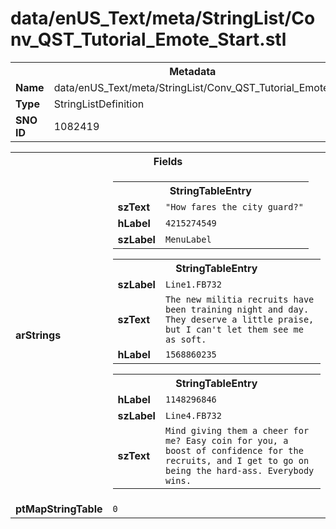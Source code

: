 <h1>data/enUS_Text/meta/StringList/Conv_QST_Tutorial_Emote_Start.stl</h1><table><tr><th colspan="100%">Metadata</th></tr><tr><td><b>Name</b></td><td>data/enUS_Text/meta/StringList/Conv_QST_Tutorial_Emote_Start.stl</td></tr><tr><td><b>Type</b></td><td>StringListDefinition</td></tr><tr><td><b>SNO ID</b></td><td>1082419</td></tr></table>

<table><tr><th colspan="100%">Fields</th></tr><tr><td><b>arStrings</b></td><td><table><tr><th colspan="100%">StringTableEntry</th></tr><tr><td><b>szText</b></td><td><code>"How fares the city guard?"</code></td></tr><tr><td><b>hLabel</b></td><td><code>4215274549</code></td></tr><tr><td><b>szLabel</b></td><td><code>MenuLabel</code></td></tr></table>


<table><tr><th colspan="100%">StringTableEntry</th></tr><tr><td><b>szLabel</b></td><td><code>Line1.FB732</code></td></tr><tr><td><b>szText</b></td><td><code>The new militia recruits have been training night and day. They deserve a little praise, but I can't let them see me as soft.</code></td></tr><tr><td><b>hLabel</b></td><td><code>1568860235</code></td></tr></table>


<table><tr><th colspan="100%">StringTableEntry</th></tr><tr><td><b>hLabel</b></td><td><code>1148296846</code></td></tr><tr><td><b>szLabel</b></td><td><code>Line4.FB732</code></td></tr><tr><td><b>szText</b></td><td><code>Mind giving them a cheer for me? Easy coin for you, a boost of confidence for the recruits, and I get to go on being the hard-ass. Everybody wins.</code></td></tr></table>


</td></tr><tr><td><b>ptMapStringTable</b></td><td><code>0</code></td></tr></table>

